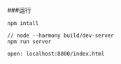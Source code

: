 ###运行

	npm intall

	// node --harmony build/dev-server
	npm run server

	open: localhost:8800/index.html